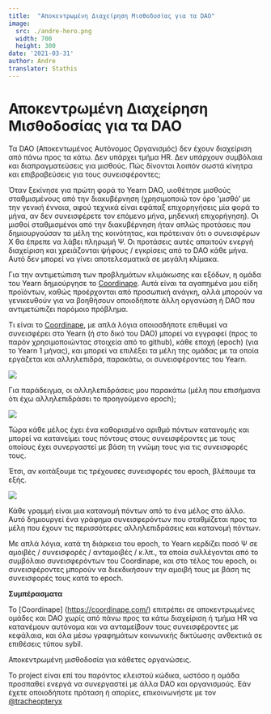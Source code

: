 ```yaml
---
title:  "Αποκεντρωμένη Διαχείρηση Μισθοδοσίας για τα DAO"
image:
  src: ./andre-hero.png
  width: 700
  height: 300
date: '2021-03-31'
author: Andre
translator: Stathis
---
```


# Αποκεντρωμένη Διαχείρηση Μισθοδοσίας για τα DAO

Τα DAO (Αποκεντωμένος Αυτόνομος Οργανισμός) δεν έχουν διαχείριση από πάνω προς τα κάτω. Δεν υπάρχει τμήμα HR. Δεν υπάρχουν συμβόλαια και διαπραγματεύσεις για μισθούς. Πώς δίνονται λοιπόν σωστά κίνητρα και επιβραβεύσεις για τους συνεισφέροντες;

Όταν ξεκίνησε για πρώτη φορά το Yearn DAO, υιοθέτησε μισθούς σταθμισμένους από την διακυβέρνηση (χρησιμοποιώ τον όρο 'μισθό' με την γενική έννοια, αφού τεχνικά είναι εφάπαξ επιχορηγήσεις μία φορά το μήνα, αν δεν συνεισφέρετε τον επόμενο μήνα, μηδενική επιχορήγηση). Οι μισθοί σταθμισμένοι από την διακυβέρνηση ήταν απλώς προτάσεις που δημιουργούσαν τα μέλη της κοινότητας, και πρότειναν ότι ο συνεισφέρων Χ θα έπρεπε να λάβει πληρωμή Ψ. Οι προτάσεις αυτές απαιτούν ενεργή διαχείριση και χρειάζονται ψήφους / εγκρίσεις από το DAO κάθε μήνα. Αυτό δεν μπορεί να γίνει αποτελεσματικά σε μεγάλη κλίμακα.

Για την αντιμετώπιση των προβλημάτων κλιμάκωσης και εξόδων, η ομάδα του Yearn δημιούργησε το [Coordinape](https://coordinape.com/). Αυτά είναι τα αγαπημένα μου είδη προϊόντων, καθώς προέρχονται από προσωπική ανάγκη, αλλά μπορούν να γενικευθούν για να βοηθήσουν οποιοδήποτε άλλη οργανώση ή DAO που αντιμετώπιζει παρόμοιο πρόβλημα.

Τι είναι το [Coordinape](https://coordinape.com/), με απλά λόγια οποιοσδήποτε επιθυμεί να συνεισφέρει στο Yearn (ή στο δικό του DAO) μπορεί να εγγραφεί (προς το παρόν χρησιμοποιώντας στοιχεία από το github), κάθε εποχή (epoch) (για το Yearn 1 μήνας), και μπορεί να επιλέξει τα μέλη της ομάδας με τα οποία εργάζεται και αλληλεπιδρά, παρακάτω, οι συνεισφέροντες του Yearn.

![](1.jpg?w=1400&h=674)

Για παράδειγμα, οι αλληλεπιδράσεις μου παρακάτω (μέλη που επισήμανα ότι έχω αλληλεπιδράσει το προηγούμενο epoch);

![](2.jpg?w=700&h=337)

Τώρα κάθε μέλος έχει ένα καθορισμένο αριθμό πόντων κατανομής και μπορεί να κατανείμει τους πόντους στους συνεισφέροντες με τους οποίους έχει συνεργαστεί με βάση τη γνώμη τους για τις συνεισφορές τους.

Έτσι, αν κοιτάξουμε τις τρέχουσες συνεισφορές του epoch, βλέπουμε τα εξής.

![](3.jpg?w=700&h=339)

Κάθε γραμμή είναι μια κατανομή πόντων από το ένα μέλος στο άλλο. Αυτό δημιουργεί ένα γράφημα συνεισφερόντων που σταθμίζεται προς τα μέλη που έχουν τις περισσότερες αλληλεπιδράσεις και κατανομή πόντων.

Με απλά λόγια, κατά τη διάρκεια του epoch, το Yearn κερδίζει ποσό Ψ σε αμοιβές / συνεισφορές / ανταμοιβές / κ.λπ., τα οποία συλλέγονται από το συμβόλαιο συνεισφερόντων του Coordinape, και στο τέλος του epoch, οι συνεισφέροντες μπορούν να διεκδικήσουν την αμοιβή τους με βάση τις συνεισφορές τους κατά το epoch.

**Συμπέρασματα**

Το [Coordinape] (https://coordinape.com/) επιτρέπει σε αποκεντρωμένες ομάδες και DAO χωρίς από πάνω προς τα κάτω διαχείριση ή τμήμα HR να κατανέμουν αυτόνομα και να ανταμείβουν τους συνεισφέροντες με κεφάλαια, και όλα μέσω γραφημάτων κοινωνικής δικτύωσης ανθεκτικά σε επιθέσεις τύπου sybil.

Αποκεντρωμένη μισθοδοσία για κάθετες οργανώσεις.

Το project είναι επί του παρόντος κλειστού κώδικα, ωστόσο η ομάδα προσπαθεί ενεργά να συνεργαστεί με άλλα DAO και οργανισμούς. Εάν έχετε οποιοδήποτε πρόταση ή απορίες, επικοινωνήστε με τον [@tracheopteryx](https://twitter.com/tracheopteryx)
